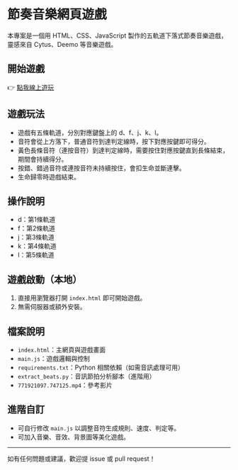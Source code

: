 # 節奏音樂網頁遊戲

本專案是一個用 HTML、CSS、JavaScript 製作的五軌道下落式節奏音樂遊戲，靈感來自 Cytus、Deemo 等音樂遊戲。

## 開始遊戲

👉 [點我線上遊玩](https://peggy110.github.io/game4/index.html)

## 遊戲玩法

- 遊戲有五條軌道，分別對應鍵盤上的 d、f、j、k、l。
- 音符會從上方落下，普通音符到達判定線時，按下對應按鍵即可得分。
- 黃色長條音符（連按音符）到達判定線時，需要按住對應按鍵直到長條結束，期間會持續得分。
- 按錯、錯過音符或連按音符未持續按住，會扣生命並斷連擊。
- 生命歸零時遊戲結束。

## 操作說明

- d：第1條軌道
- f：第2條軌道
- j：第3條軌道
- k：第4條軌道
- l：第5條軌道

## 遊戲啟動（本地）

1. 直接用瀏覽器打開 `index.html` 即可開始遊戲。
2. 無需伺服器或額外安裝。

## 檔案說明

- `index.html`：主網頁與遊戲畫面
- `main.js`：遊戲邏輯與控制
- `requirements.txt`：Python 相關依賴（如需音訊處理可用）
- `extract_beats.py`：音訊節拍分析腳本（進階用）
- `771921097.747125.mp4`：參考影片

## 進階自訂

- 可自行修改 `main.js` 以調整音符生成規則、速度、判定等。
- 可加入音樂、音效、背景圖等美化遊戲。

---

如有任何問題或建議，歡迎提 issue 或 pull request！

